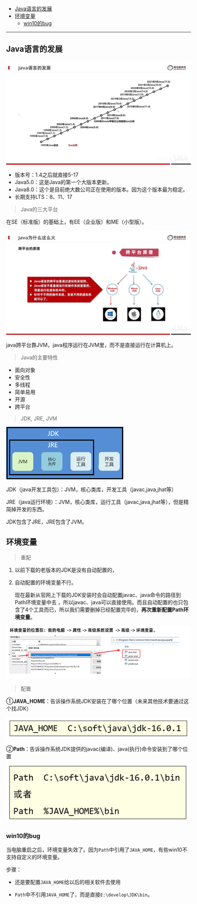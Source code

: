 - [Java语言的发展](#java语言的发展)
- [环境变量](#环境变量)
  - [win10的bug](#win10的bug)
---

## Java语言的发展

![](../../../images/image_id=410836.jpg)

- 版本号：1.4之后就直接5-17
- Java5.0：这是Java的第一个大版本更新。
- Java8.0：这个是目前绝大数公司正在使用的版本。因为这个版本最为稳定。
- 长期支持LTS：8、11、17

> Java的三大平台

在SE（标准版）的基础上，有EE（企业版）和ME（小型版）。

![](../../../images/image_id=408795.jpg)

java跨平台靠JVM，java程序运行在JVM里，而不是直接运行在计算机上。

> Java的主要特性

- 面向对象
- 安全性
- 多线程
- 简单易用
- 开源
- 跨平台

> JDK, JRE, JVM

![alt text](../../../images/image-99.png)

JDK（java开发工具包）：JVM，核心类库，开发工具（javac,java,jhat等）

JRE（java运行环境）：JVM，核心类库，运行工具（javac,java,jhat等），但是精简掉开发的东西。

JDK包含了JRE，JRE包含了JVM。


## 环境变量

> 重配

1. 以前下载的老版本的JDK是没有自动配置的，
2. 自动配置的环境变量不行。
    
    现在最新从官网上下载的JDK安装时会自动配置javac、java命令的路径到Path环境变量中去 ，所以javac、java可以直接使用。而且自动配置的也只包含了4个工具而已，所以我们需要删掉已经配置完毕的，**再次重新配置Path环境变量**。

![](../../../images/image-20210923091654365.png)

> 配置

①**JAVA_HOME**：告诉操作系统JDK安装在了哪个位置（未来其他技术要通过这个找JDK）

![](../../../images/image-20210923091710450.png)

②**Path**：告诉操作系统JDK提供的javac(编译)、java(执行)命令安装到了哪个位置

![](../../../images/image-20210923091721035.png)

### win10的bug

当电脑重启之后，环境变量失效了。因为`Path`中引用了`JAVA_HOME`，有些win10不支持自定义的环境变量。

步骤：

- 还是要配置`JAVA_HOME`给以后的相关软件去使用

- `Path`中不引用`JAVA_HOME`了，而是直接`E:\develop\JDK\bin`。